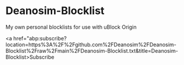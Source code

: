 # Deanosim-Blocklist
My own personal blocklists for use with uBlock Origin

<a href="abp:subscribe?location=https%3A%2F%2Fgithub.com%2FDeanosim%2FDeanosim-Blocklist%2Fraw%2Fmain%2FDeanosim-Blocklist.txt&amp;title=Deanosim-Blocklist>Subscribe</a>

